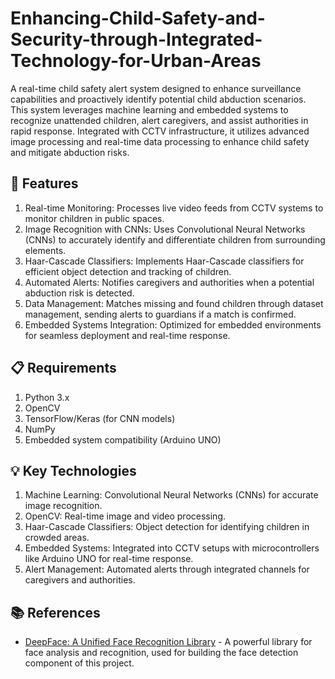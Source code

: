 # Enhancing-Child-Safety-and-Security-through-Integrated-Technology-for-Urban-Areas

A real-time child safety alert system designed to enhance surveillance capabilities and proactively identify potential child abduction scenarios. This system leverages machine learning and embedded systems to recognize unattended children, alert caregivers, and assist authorities in rapid response. Integrated with CCTV infrastructure, it utilizes advanced image processing and real-time data processing to enhance child safety and mitigate abduction risks.

## 🚀 Features

1. Real-time Monitoring: Processes live video feeds from CCTV systems to monitor children in public spaces.
2. Image Recognition with CNNs: Uses Convolutional Neural Networks (CNNs) to accurately identify and differentiate children from surrounding elements.
3. Haar-Cascade Classifiers: Implements Haar-Cascade classifiers for efficient object detection and tracking of children.
4. Automated Alerts: Notifies caregivers and authorities when a potential abduction risk is detected.
5. Data Management: Matches missing and found children through dataset management, sending alerts to guardians if a match is confirmed.
6. Embedded Systems Integration: Optimized for embedded environments for seamless deployment and real-time response.

## 📋 Requirements

1. Python 3.x
2. OpenCV
3. TensorFlow/Keras (for CNN models)
4. NumPy
5. Embedded system compatibility (Arduino UNO)


## 💡 Key Technologies

1. Machine Learning: Convolutional Neural Networks (CNNs) for accurate image recognition.
2. OpenCV: Real-time image and video processing.
3. Haar-Cascade Classifiers: Object detection for identifying children in crowded areas.
4. Embedded Systems: Integrated into CCTV setups with microcontrollers like Arduino UNO for real-time response.
6. Alert Management: Automated alerts through integrated channels for caregivers and authorities.



## 📚 References

- [DeepFace: A Unified Face Recognition Library](https://github.com/serengil/deepface) - A powerful library for face analysis and recognition, used for building the face detection component of this project.


